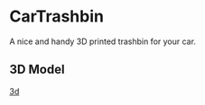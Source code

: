 # CarTrashbin
A nice and handy 3D printed trashbin for your car.

## 3D Model
[3d](3d/trashbin.stl)
<script src="https://embed.github.com/view/3d/mc-cat-tty/CarTrashbin/master/3d/trashbin.stl" />


## Pictures

## Animation
